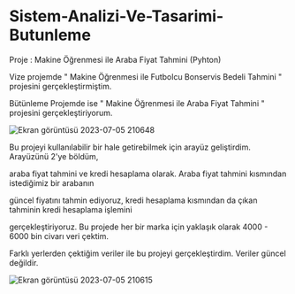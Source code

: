 # Sistem-Analizi-Ve-Tasarimi-Butunleme
Proje : Makine Öğrenmesi ile Araba Fiyat Tahmini (Pyhton)


Vize projemde " Makine Öğrenmesi ile Futbolcu Bonservis Bedeli Tahmini " projesini gerçekleştirmiştim.

Bütünleme Projemde ise " Makine Öğrenmesi ile Araba Fiyat Tahmini " projesini gerçekleştiriyorum.

![Ekran görüntüsü 2023-07-05 210648](https://github.com/sametAkkoyun/Sistem-Analizi-Ve-Tasarimi-Butunleme/assets/110449954/58513d98-83c5-458b-9e63-0567b15f3a17)



Bu projeyi kullanılabilir bir hale getirebilmek için arayüz geliştirdim. Arayüzünü 2'ye böldüm, 

araba fiyat tahmini ve kredi hesaplama olarak. Araba fiyat tahmini kısmından istediğimiz bir arabanın 

güncel fiyatını tahmin ediyoruz, kredi hesaplama kısmından da çıkan tahminin kredi hesaplama işlemini

gerçekleştiriyoruz. Bu projede her bir marka için yaklaşık olarak 4000 - 6000 bin civarı veri çektim. 

Farklı yerlerden çektiğim veriler ile bu projeyi gerçekleştirdim. Veriler güncel değildir.


![Ekran görüntüsü 2023-07-05 210615](https://github.com/sametAkkoyun/Sistem-Analizi-Ve-Tasarimi-Butunleme/assets/110449954/72e15bed-f673-4c2e-b4ee-6b3946086bc9)



